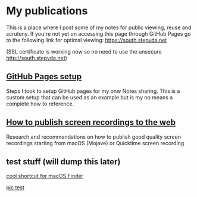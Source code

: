 # My publications #

This is a place where I post some of my notes for public viewing, reuse and scruteny.
If you're not yet on accessing this page through GitHub Pages go to the following link for optimal viewing:
<https://south.stepvda.net>

(SSL certificate is working now so no need to use the unsecure <http://south.stepvda.net>)


## [GitHub Pages setup](github_pages_setup.md) ## 

Steps I took to setup GitHub pages for my onw Notes sharing. This is a custom setup that can be used as an example but is my no means a complete how to reference.

## [How to publish screen recordings to the web](howto_publish_screenrecording_to_web.md) ##

Research and recommendations on how to publish good quality screen recordings starting from macOS (Mojave) or Quicktime screen recording


## test stuff (will dump this later) ##

[cool shortcut for macOS Finder](finder_minimalistic_view_shortcut.md)

[pic test](picture_tst.md)


